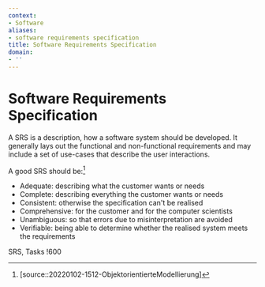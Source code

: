 ```yaml
---
context:
- Software
aliases:
- software requirements specification
title: Software Requirements Specification
domain:
- ''
---
```


# Software Requirements Specification

A SRS is a description, how a software system should be developed. It generally lays out the functional and non-functional requirements and may include a set of use-cases that describe the user interactions.

A good SRS should be:[^1]
- Adequate: describing what the customer wants or needs
- Complete: describing everything the customer wants or needs
- Consistent: otherwise the specification can't be realised
- Comprehensive: for the customer and for the computer scientists
- Unambiguous: so that errors due to misinterpretation are avoided
- Verifiable: being able to determine whether the realised system meets the requirements

SRS, Tasks
!600

[^1]: [source::20220102-1512-ObjektorientierteModellierung]

